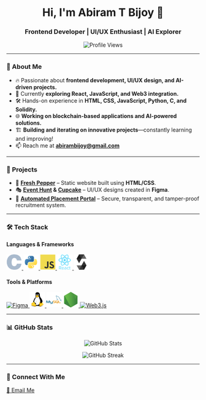<h1 align="center">Hi, I'm Abiram T Bijoy 👋</h1>
<h3 align="center">Frontend Developer | UI/UX Enthusiast | AI  Explorer</h3>

<p align="center">
  <img src="https://komarev.com/ghpvc/?username=justramm&label=Profile%20Views&color=0e75b6&style=flat" alt="Profile Views" />
</p>

---

### 🚀 About Me  
- 🔥 Passionate about **frontend development, UI/UX design, and AI-driven projects.**  
- 🎨 Currently **exploring React, JavaScript, and Web3 integration.**  
- 🛠️ Hands-on experience in **HTML, CSS, JavaScript, Python, C, and Solidity.**  
- 🌐 **Working on blockchain-based applications and AI-powered solutions.**  
- 🏗️ **Building and iterating on innovative projects**—constantly learning and improving!  
- 📫 Reach me at **abirambijoy@gmail.com**  

---

### 📌 Projects  
- 🍜 **[Fresh Pepper](https://pepper-free-1.abirambijoy.repl.co/)** – Static website built using **HTML/CSS**.  
- 🎭 **[Event Hunt](https://www.figma.com/file/oOaYPnAWZw5ptsgUedmLSV/Event-Hunt?node-id=0%3A1&t=sl0JVEn888fK2FLF-1) & [Cupcake](https://www.figma.com/file/bs7rxSFmBpAd5aq625IZS6/CUPCAKE?node-id=0%3A1&t=himUDWREPXwdb0OI-1)** – UI/UX designs created in **Figma**.  
- 🔗 **[Automated Placement Portal](#)** – Secure, transparent, and tamper-proof recruitment system.  

---

### 🛠️ Tech Stack  
#### **Languages & Frameworks**  
<p align="left">
  <a href="https://www.cprogramming.com/" target="_blank"> <img src="https://raw.githubusercontent.com/devicons/devicon/master/icons/c/c-original.svg" alt="C" width="40" height="40"/> </a>
  <a href="https://www.python.org" target="_blank"> <img src="https://raw.githubusercontent.com/devicons/devicon/master/icons/python/python-original.svg" alt="Python" width="40" height="40"/> </a>
  <a href="https://developer.mozilla.org/en-US/docs/Web/JavaScript" target="_blank"> <img src="https://raw.githubusercontent.com/devicons/devicon/master/icons/javascript/javascript-original.svg" alt="JavaScript" width="40" height="40"/> </a>
  <a href="https://reactjs.org/" target="_blank"> <img src="https://raw.githubusercontent.com/devicons/devicon/master/icons/react/react-original-wordmark.svg" alt="React" width="40" height="40"/> </a>
  <a href="https://soliditylang.org/" target="_blank"> <img src="https://raw.githubusercontent.com/devicons/devicon/master/icons/solidity/solidity-original.svg" alt="Solidity" width="40" height="40"/> </a>
</p>

#### **Tools & Platforms**  
<p align="left">
  <a href="https://www.figma.com/" target="_blank"> <img src="https://www.vectorlogo.zone/logos/figma/figma-icon.svg" alt="Figma" width="40" height="40"/> </a>
  <a href="https://www.linux.org/" target="_blank"> <img src="https://raw.githubusercontent.com/devicons/devicon/master/icons/linux/linux-original.svg" alt="Linux" width="40" height="40"/> </a>
  <a href="https://www.mysql.com/" target="_blank"> <img src="https://raw.githubusercontent.com/devicons/devicon/master/icons/mysql/mysql-original-wordmark.svg" alt="MySQL" width="40" height="40"/> </a>
  <a href="https://nodejs.org/" target="_blank"> <img src="https://raw.githubusercontent.com/devicons/devicon/master/icons/nodejs/nodejs-original.svg" alt="Node.js" width="40" height="40"/> </a>
  <a href="https://web3js.readthedocs.io/" target="_blank"> <img src="https://raw.githubusercontent.com/devicons/devicon/master/icons/web3/web3-original.svg" alt="Web3.js" width="40" height="40"/> </a>
</p>

---

### 📊 GitHub Stats  
<p align="center">
  <img src="https://github-readme-stats.vercel.app/api?username=justramm&show_icons=true&theme=react" alt="GitHub Stats" />
</p>

<p align="center">
  <img src="https://github-readme-streak-stats.herokuapp.com/?user=justramm&theme=react" alt="GitHub Streak" />
</p>

---

### 📡 Connect With Me  
<p align="left">
  <a href="mailto:abirambijoy@gmail.com">📧 Email Me</a>
</p>

